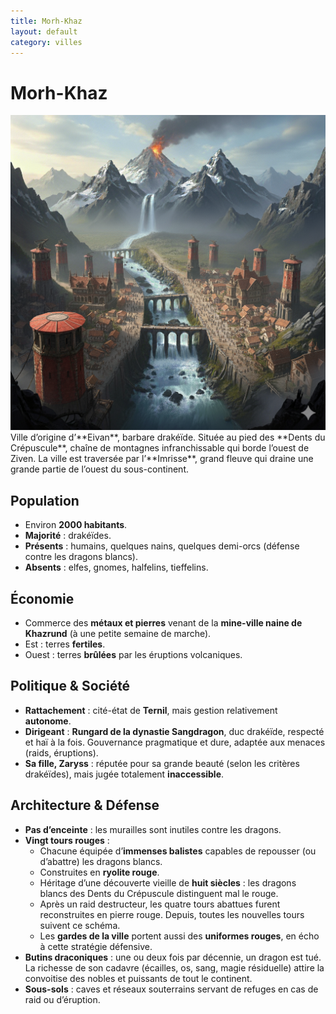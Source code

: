 ```yaml
---
title: Morh-Khaz
layout: default
category: villes
---
```

# Morh-Khaz
<a href="../../images/morh-khaz.png" class="glightbox right" data-gallery="Morh-Khaz" data-title="La cité de Morh-Khaz telle qu’imaginée par le peintre Imagendir IV selon les récits du voyageur Erestrebian">
<img src="../../images/morh-khaz.png" alt="Cité de Morh-Khaz telle qu’imaginée par le peintre Imagendir IV selon les récits du voyageur Erestrebian"/>
</a>
Ville d’origine d’**Eivan**, barbare drakéïde.  
Située au pied des **Dents du Crépuscule**, chaîne de montagnes infranchissable qui borde l’ouest de Ziven. La ville est traversée par l’**Imrisse**, grand fleuve qui draine une grande partie de l’ouest du sous-continent.


## Population
- Environ **2000 habitants**.  
- **Majorité** : drakéïdes.  
- **Présents** : humains, quelques nains, quelques demi-orcs (défense contre les dragons blancs).  
- **Absents** : elfes, gnomes, halfelins, tieffelins.  


## Économie
- Commerce des **métaux et pierres** venant de la **mine-ville naine de Khazrund** (à une petite semaine de marche).  
- Est : terres **fertiles**.  
- Ouest : terres **brûlées** par les éruptions volcaniques.  


## Politique & Société
- **Rattachement** : cité-état de **Ternil**, mais gestion relativement **autonome**.  
- **Dirigeant** : **Rungard de la dynastie Sangdragon**, duc drakéïde, respecté et haï à la fois. Gouvernance pragmatique et dure, adaptée aux menaces (raids, éruptions).  
- **Sa fille, Zaryss** : réputée pour sa grande beauté (selon les critères drakéïdes), mais jugée totalement **inaccessible**.  


## Architecture & Défense
- **Pas d’enceinte** : les murailles sont inutiles contre les dragons.  
- **Vingt tours rouges** :  
  - Chacune équipée d’**immenses balistes** capables de repousser (ou d’abattre) les dragons blancs.  
  - Construites en **ryolite rouge**.  
  - Héritage d’une découverte vieille de **huit siècles** : les dragons blancs des Dents du Crépuscule distinguent mal le rouge.  
  - Après un raid destructeur, les quatre tours abattues furent reconstruites en pierre rouge. Depuis, toutes les nouvelles tours suivent ce schéma.  
  - Les **gardes de la ville** portent aussi des **uniformes rouges**, en écho à cette stratégie défensive.  
- **Butins draconiques** : une ou deux fois par décennie, un dragon est tué. La richesse de son cadavre (écailles, os, sang, magie résiduelle) attire la convoitise des nobles et puissants de tout le continent.  
- **Sous-sols** : caves et réseaux souterrains servant de refuges en cas de raid ou d’éruption.  

